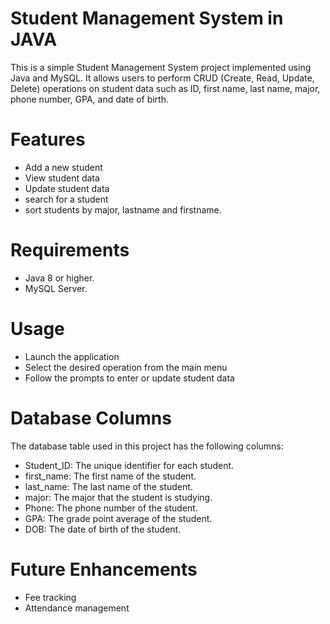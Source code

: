 # Student Management System in JAVA
This is a simple Student Management System project implemented using Java and MySQL. It allows users to perform CRUD (Create, Read, Update, Delete) operations on student data such as ID, first name, last name, major, phone number, GPA, and date of birth.

# Features
* Add a new student
* View student data
* Update student data
* search for a student
* sort students by major, lastname and firstname.

# Requirements
* Java 8 or higher.
* MySQL Server.

# Usage
* Launch the application
* Select the desired operation from the main menu
* Follow the prompts to enter or update student data

# Database Columns
The database table used in this project has the following columns:

* Student_ID: The unique identifier for each student.  
* first_name: The first name of the student.  
* last_name: The last name of the student.  
* major: The major that the student is studying.  
* Phone: The phone number of the student.  
* GPA: The grade point average of the student.  
* DOB: The date of birth of the student.

# Future Enhancements
* Fee tracking
* Attendance management



